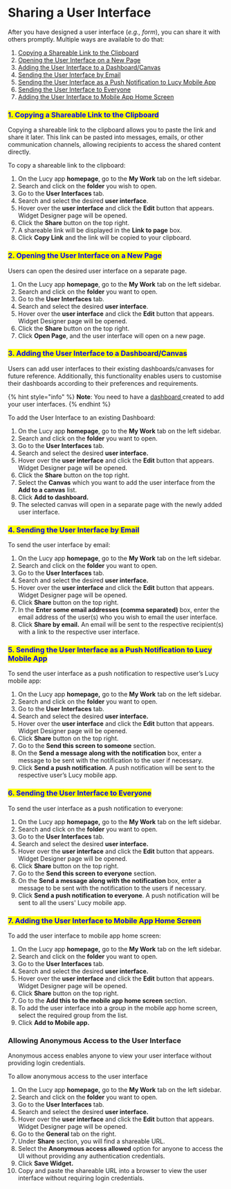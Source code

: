 # Sharing a User Interface

After you have designed a user interface (_e.g., form_), you can share it with others promptly. Multiple ways are available to do that:

1. [Copying a Shareable Link to the Clipboard](sharing-a-user-interface.md#id-1.-copying-a-shareable-link-to-the-clipboard)
2. [Opening the User Interface on a New Page](sharing-a-user-interface.md#id-2.-opening-the-user-interface-on-a-new-page)
3. [Adding the User Interface to a Dashboard/Canvas](sharing-a-user-interface.md#id-3.-adding-the-user-interface-to-a-dashboard-canvas)
4. [Sending the User Interface by Email](sharing-a-user-interface.md#id-4.-sending-the-user-interface-by-email)
5. [Sending the User Interface as a Push Notification to Lucy Mobile App](sharing-a-user-interface.md#id-5.-sending-the-user-interface-as-a-push-notification-to-lucy-mobile-app)
6. [Sending the User Interface to Everyone](sharing-a-user-interface.md#id-6.-sending-the-user-interface-to-everyone)
7. [Adding the User Interface to Mobile App Home Screen](sharing-a-user-interface.md#id-7.-adding-the-user-interface-to-mobile-app-home-screen)

### <mark style="color:blue;">1. Copying a Shareable Link to the Clipboard</mark>

Copying a shareable link to the clipboard allows you to paste the link and share it later. This link can be pasted into messages, emails, or other communication channels, allowing recipients to access the shared content directly.

To copy a shareable link to the clipboard:

1. On the Lucy app **homepage**, go to the **My Work** tab on the left sidebar.&#x20;
2. Search and click on the **folder** you wish to open.&#x20;
3. Go to the **User Interfaces** tab.
4. Search and select the desired **user interface**.&#x20;
5. Hover over the **user interface** and click the **Edit** button that appears. Widget Designer page will be opened.
6. Click the **Share** button on the top right.&#x20;
7. A shareable link will be displayed in the **Link to page** box.
8. Click **Copy Link** and the link will be copied to your clipboard.

### <mark style="color:blue;">2. Opening the User Interface on a New Page</mark>

Users can open the desired user interface on a separate page.

1. On the Lucy app **homepage**, go to the **My Work** tab on the left sidebar.
2. Search and click on the **folder** you want to open.
3. Go to the **User Interfaces** tab.
4. Search and select the desired **user interface**.
5. Hover over the **user interface** and click the **Edit** button that appears. Widget Designer page will be opened.&#x20;
6. Click the **Share** button on the top right.
7. Click **Open Page**, and the user interface will open on a new page.

### <mark style="color:blue;">3. Adding the User Interface to a Dashboard/Canvas</mark>

Users can add user interfaces to their existing dashboards/canvases for future reference. Additionally, this functionality enables users to customise their dashboards according to their preferences and requirements.

{% hint style="info" %}
**Note**: You need to have a [dashboard ](../dashboards/creating-a-canvas-on-the-gallery.md)created to add your user interfaces.
{% endhint %}

To add the User Interface to an existing Dashboard:

1. On the Lucy app **homepage**, go to the **My Work** tab on the left sidebar.
2. Search and click on the **folder** you want to open.
3. Go to the **User Interfaces** tab.
4. Search and select the desired **user interface.**
5. Hover over the **user interface** and click the **Edit** button that appears. Widget Designer page will be opened.&#x20;
6. Click the **Share** button on the top right.
7. Select the **Canvas** which you want to add the user interface from the **Add to a canvas** list.
8. Click **Add to dashboard.**
9. The selected canvas will open in a separate page with the newly added user interface.

### <mark style="color:blue;">4. Sending the User Interface by Email</mark>

To send the user interface by email:

1. On the Lucy app **homepage**, go to the **My Work** tab on the left sidebar.
2. Search and click on the **folder** you want to open.
3. Go to the **User Interfaces** tab.
4. Search and select the desired **user interface.**
5. Hover over the **user interface** and click the **Edit**  button that appears. Widget Designer page will be opened.
6. Click **Share** button on the top right.
7. In the **Enter some email addresses (comma separated)** box, enter the email address of the user(s) who you wish to email the user interface.
8. Click **Share by email.** An email will be sent to the respective recipient(s) with a link to the respective user interface.

### <mark style="color:blue;">5. Sending the User Interface as a Push Notification to Lucy Mobile App</mark>

To send the user interface as a push notification to respective user’s Lucy mobile app:

1. On the Lucy app **homepage,** go to the **My Work** tab on the left sidebar.
2. Search and click on the **folder** you want to open.
3. Go to the **User Interfaces** tab.
4. Search and select the desired **user interface.**
5. Hover over the **user interface** and click the **Edit** button that appears. Widget Designer page will be opened.
6. Click **Share** button on the top right.
7. Go to the **Send this screen to someone** section.
8. On the **Send a message along with the notification** box, enter a message to be sent with the notification to the user if necessary.
9. Click **Send a push notification**. A push notification will be sent to the respective user’s Lucy mobile app.

### <mark style="color:blue;">6. Sending the User Interface to Everyone</mark>

To send the user interface as a push notification to everyone:

1. On the Lucy app **homepage,** go to the **My Work** tab on the left sidebar.
2. Search and click on the **folder** you want to open.
3. Go to the **User Interfaces** tab.
4. Search and select the desired **user interface.**
5. Hover over the **user interface** and click the **Edit** button that appears. Widget Designer page will be opened.
6. Click **Share** button on the top right.
7. Go to the **Send this screen to everyone** section.
8. On the **Send a message along with the notification** box, enter a message to be sent with the notification to the users if necessary.
9. Click **Send a push notification to everyone**. A push notification will be sent to all the users' Lucy mobile app.

### <mark style="color:blue;">7. Adding the User Interface to Mobile App Home Screen</mark>

To add the user interface to mobile app home screen:

1. On the Lucy app **homepage,** go to the **My Work** tab on the left sidebar.
2. Search and click on the **folder** you want to open.
3. Go to the **User Interfaces** tab.
4. Search and select the desired **user interface.**
5. Hover over the **user interface** and click the **Edit** button that appears. Widget Designer page will be opened.
6. Click **Share** button on the top right.
7. Go to the **Add this to the mobile app home screen** section.
8. To add the user interface into a group in the mobile app home screen, select the required group from the list.
9. Click **Add to Mobile app.**

### Allowing Anonymous Access to the User Interface

Anonymous access enables anyone to view your user interface without providing login credentials.

To allow anonymous access to the user interface

1. On the Lucy app **homepage,** go to the **My Work** tab on the left sidebar.
2. Search and click on the **folder** you want to open.
3. Go to the **User Interfaces** tab.
4. Search and select the desired **user interface.**
5. Hover over the **user interface** and click the **Edit** button that appears. Widget Designer page will be opened.
6. Go to the **General** tab on the right.
7. Under **Share** section, you will find a shareable URL.
8. Select the **Anonymous access allowed** option for anyone to access the UI without providing any authentication credentials.
9. Click **Save Widget.**
10. Copy and paste the shareable URL into a browser to view the user interface without requiring login credentials.
